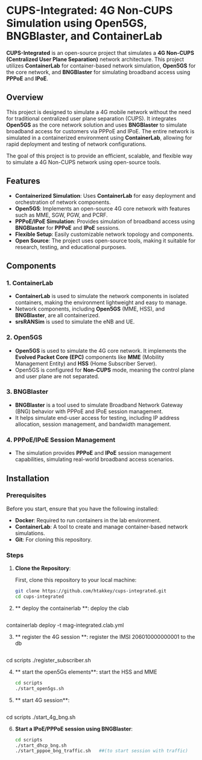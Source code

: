 # CUPS-Integrated: 4G Non-CUPS Simulation using Open5GS, BNGBlaster, and ContainerLab

**CUPS-Integrated** is an open-source project that simulates a **4G Non-CUPS (Centralized User Plane Separation)** network architecture. This project utilizes **ContainerLab** for container-based network simulation, **Open5GS** for the core network, and **BNGBlaster** for simulating broadband access using **PPPoE** and **IPoE**.

## Overview

This project is designed to simulate a 4G mobile network without the need for traditional centralized user plane separation (CUPS). It integrates **Open5GS** as the core network solution and uses **BNGBlaster** to simulate broadband access for customers via PPPoE and IPoE. The entire network is simulated in a containerized environment using **ContainerLab**, allowing for rapid deployment and testing of network configurations.

The goal of this project is to provide an efficient, scalable, and flexible way to simulate a 4G Non-CUPS network using open-source tools.

## Features

- **Containerized Simulation**: Uses **ContainerLab** for easy deployment and orchestration of network components.
- **Open5GS**: Implements an open-source 4G core network with features such as MME, SGW, PGW, and PCRF.
- **PPPoE/IPoE Simulation**: Provides simulation of broadband access using **BNGBlaster** for **PPPoE** and **IPoE** sessions.
- **Flexible Setup**: Easily customizable network topology and components.
- **Open Source**: The project uses open-source tools, making it suitable for research, testing, and educational purposes.

## Components

### 1. **ContainerLab**
   - **ContainerLab** is used to simulate the network components in isolated containers, making the environment lightweight and easy to manage.
   - Network components, including **Open5GS** (MME, HSS), and **BNGBlaster**, are all containerized.
   - **srsRANSim** is used to simulate the eNB and UE.

### 2. **Open5GS**
   - **Open5GS** is used to simulate the 4G core network. It implements the **Evolved Packet Core (EPC)** components like **MME** (Mobility Management Entity) and **HSS** (Home Subscriber Server).
   - Open5GS is configured for **Non-CUPS** mode, meaning the control plane and user plane are not separated.

### 3. **BNGBlaster**
   - **BNGBlaster** is a tool used to simulate Broadband Network Gateway (BNG) behavior with PPPoE and IPoE session management.
   - It helps simulate end-user access for testing, including IP address allocation, session management, and bandwidth management.

### 4. **PPPoE/IPoE Session Management**
   - The simulation provides **PPPoE** and **IPoE** session management capabilities, simulating real-world broadband access scenarios.

## Installation

### Prerequisites
Before you start, ensure that you have the following installed:

- **Docker**: Required to run containers in the lab environment.
- **ContainerLab**: A tool to create and manage container-based network simulations.
- **Git**: For cloning this repository.

### Steps

1. **Clone the Repository**:

   First, clone this repository to your local machine:
   ```bash
   git clone https://github.com/htakkey/cups-integrated.git
   cd cups-integrated
   
2.  ** deploy the containerlab **:
   deploy the clab 
    ```bash   
   containerlab deploy -t mag-integrated.clab.yml
   
3.  ** register the 4G session **:
      register the IMSI 206010000000001 to the db
     ```bash
   cd scripts
    ./register_subscriber.sh

4.  ** start the open5Gs elements**:
    start the HSS and MME 
	```bash
    cd scripts
    ./start_open5gs.sh
5.  ** start 4G session**:
     ```bash
   cd scripts
     ./start_4g_bng.sh
	 
6.  **Start a IPoE/PPPoE session using BNGBlaster**:
     ```bash
     cd scripts
    ./start_dhcp_bng.sh
    ./start_pppoe_bng_traffic.sh   ##(to start session with traffic)

